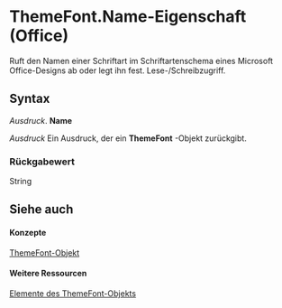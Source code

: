 
# ThemeFont.Name-Eigenschaft (Office)

Ruft den Namen einer Schriftart im Schriftartenschema eines Microsoft Office-Designs ab oder legt ihn fest. Lese-/Schreibzugriff.


## Syntax

 _Ausdruck_. **Name**

 _Ausdruck_ Ein Ausdruck, der ein **ThemeFont** -Objekt zurückgibt.


### Rückgabewert

String


## Siehe auch


#### Konzepte


[ThemeFont-Objekt](1a9f1365-c392-3d04-74db-333ac111114a.md)
#### Weitere Ressourcen


[Elemente des ThemeFont-Objekts](http://msdn.microsoft.com/library/29f19d99-b33b-4f31-0a37-7665d7ef828b%28Office.15%29.aspx)